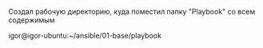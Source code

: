Создал рабочую директорию, куда поместил папку "Playbook" со всем содержимым

igor@igor-ubuntu:~/ansible/01-base/playbook

